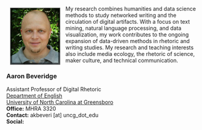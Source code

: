 <p><img src="./images/headshot1_tiny.jpg" align="left" style="display:inline;margin:6px 14px 0px 10px;"/>My research combines humanities and data science methods to study networked writing and the circulation of digital artifacts. With a focus on text mining, natural language processing, and data visualization, my work contributes to the ongoing expansion of data-driven methods in rhetoric and writing studies. My research and teaching interests also include media ecology, the rhetoric of science, maker culture, and technical communication.</p>

### **Aaron Beveridge**  
Assistant Professor of Digital Rhetoric  
[Department of English](https://english.uncg.edu/)  
[University of North Carolina at Greensboro](https://english.uncg.edu/)  
**Office:** MHRA 3320  
**Contact:** akbeveri [at] uncg_dot_edu  
**Social:**  
<a href="https://github.com/aabeveridge"><i class="fab fa-github-square fa-2x"></i></a><a href="https://www.linkedin.com/in/aaron-beveridge-20a809186/"><i class="fab fa-linkedin fa-2x"></i></a>  
